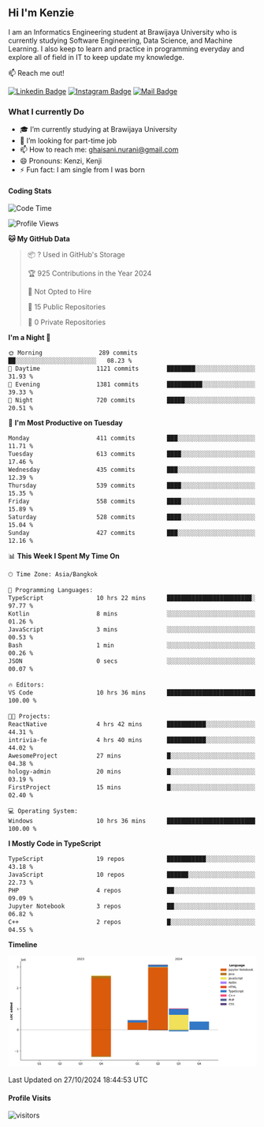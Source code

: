 ## Hi I'm Kenzie


I am an Informatics Engineering student at Brawijaya University who is currently studying Software Engineering, Data Science, and Machine Learning. I also keep to learn and practice in programming everyday and explore all of field in IT to keep update my knowledge.

:mailbox: Reach me out!

[![Linkedin Badge](https://img.shields.io/badge/-Kenzie_Taqiyassar-0e76a8?style=flat&labelColor=0e76a8&logo=linkedin&logoColor=white)](https://www.linkedin.com/in/kenzie-taqiyassar-37458b1aa/) 
[![Instagram Badge](https://img.shields.io/badge/-@__kenziehh_-e84393?style=flat&labelColor=e84393&logo=instagram&logoColor=white)](https://www.instagram.com/_kenziehh/) 
[![Mail Badge](https://img.shields.io/badge/-ghaisani.nurani-c0392b?style=flat&labelColor=c0392b&logo=gmail&logoColor=white)](mailto:ghaisani.nurani@gmail.com)

### What I currently Do

- 🎓 I’m currently studying at Brawijaya University
- 💼 I’m looking for part-time job
- 📫 How to reach me: ghaisani.nurani@gmail.com
- 😄 Pronouns: Kenzi, Kenji
- ⚡ Fun fact: I am single from I was born

#### Coding Stats
<!--START_SECTION:waka-->
![Code Time](http://img.shields.io/badge/Code%20Time-824%20hrs%2058%20mins-blue)

![Profile Views](http://img.shields.io/badge/Profile%20Views-0-blue)

**🐱 My GitHub Data** 

> 📦 ? Used in GitHub's Storage 
 > 
> 🏆 925 Contributions in the Year 2024
 > 
> 🚫 Not Opted to Hire
 > 
> 📜 15 Public Repositories 
 > 
> 🔑 0 Private Repositories 
 > 
**I'm a Night 🦉** 

```text
🌞 Morning                289 commits         ██░░░░░░░░░░░░░░░░░░░░░░░   08.23 % 
🌆 Daytime                1121 commits        ████████░░░░░░░░░░░░░░░░░   31.93 % 
🌃 Evening                1381 commits        ██████████░░░░░░░░░░░░░░░   39.33 % 
🌙 Night                  720 commits         █████░░░░░░░░░░░░░░░░░░░░   20.51 % 
```
📅 **I'm Most Productive on Tuesday** 

```text
Monday                   411 commits         ███░░░░░░░░░░░░░░░░░░░░░░   11.71 % 
Tuesday                  613 commits         ████░░░░░░░░░░░░░░░░░░░░░   17.46 % 
Wednesday                435 commits         ███░░░░░░░░░░░░░░░░░░░░░░   12.39 % 
Thursday                 539 commits         ████░░░░░░░░░░░░░░░░░░░░░   15.35 % 
Friday                   558 commits         ████░░░░░░░░░░░░░░░░░░░░░   15.89 % 
Saturday                 528 commits         ████░░░░░░░░░░░░░░░░░░░░░   15.04 % 
Sunday                   427 commits         ███░░░░░░░░░░░░░░░░░░░░░░   12.16 % 
```


📊 **This Week I Spent My Time On** 

```text
🕑︎ Time Zone: Asia/Bangkok

💬 Programming Languages: 
TypeScript               10 hrs 22 mins      ████████████████████████░   97.77 % 
Kotlin                   8 mins              ░░░░░░░░░░░░░░░░░░░░░░░░░   01.26 % 
JavaScript               3 mins              ░░░░░░░░░░░░░░░░░░░░░░░░░   00.53 % 
Bash                     1 min               ░░░░░░░░░░░░░░░░░░░░░░░░░   00.26 % 
JSON                     0 secs              ░░░░░░░░░░░░░░░░░░░░░░░░░   00.07 % 

🔥 Editors: 
VS Code                  10 hrs 36 mins      █████████████████████████   100.00 % 

🐱‍💻 Projects: 
ReactNative              4 hrs 42 mins       ███████████░░░░░░░░░░░░░░   44.31 % 
intrivia-fe              4 hrs 40 mins       ███████████░░░░░░░░░░░░░░   44.02 % 
AwesomeProject           27 mins             █░░░░░░░░░░░░░░░░░░░░░░░░   04.38 % 
hology-admin             20 mins             █░░░░░░░░░░░░░░░░░░░░░░░░   03.19 % 
FirstProject             15 mins             █░░░░░░░░░░░░░░░░░░░░░░░░   02.40 % 

💻 Operating System: 
Windows                  10 hrs 36 mins      █████████████████████████   100.00 % 
```

**I Mostly Code in TypeScript** 

```text
TypeScript               19 repos            ███████████░░░░░░░░░░░░░░   43.18 % 
JavaScript               10 repos            ██████░░░░░░░░░░░░░░░░░░░   22.73 % 
PHP                      4 repos             ██░░░░░░░░░░░░░░░░░░░░░░░   09.09 % 
Jupyter Notebook         3 repos             ██░░░░░░░░░░░░░░░░░░░░░░░   06.82 % 
C++                      2 repos             █░░░░░░░░░░░░░░░░░░░░░░░░   04.55 % 
```



**Timeline**

![Lines of Code chart](https://raw.githubusercontent.com/kenziehh/kenziehh/master/assets/bar_graph.png)


 Last Updated on 27/10/2024 18:44:53 UTC
<!--END_SECTION:waka-->


#### Profile Visits

![visitors](https://visitor-badge.glitch.me/badge?page_id=kenziehh.kenziehh)





